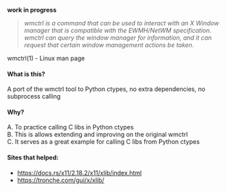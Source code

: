 **work in progress**

> _wmctrl is a command that can be used to interact with an X Window manager that is compatible with the EWMH/NetWM specification. wmctrl can query the window manager for information, and it can request that certain window management actions be taken._

wmctrl(1) - Linux man page

#### What is this?
A port of the wmctrl tool to Python ctypes, no extra dependencies, no subprocess calling

#### Why?
A. To practice calling C libs in Python ctypes <br>
B. This is allows extending and improving on the original wmctrl <br>
C. It serves as a great example for calling C libs from Python ctypes <br>


#### Sites that helped:
* https://docs.rs/x11/2.18.2/x11/xlib/index.html
* https://tronche.com/gui/x/xlib/
